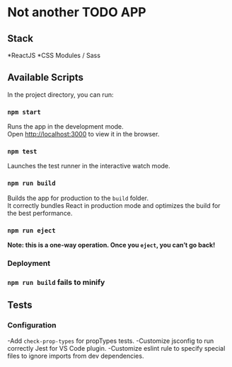 # Not another TODO APP

## Stack

*ReactJS
*CSS Modules / Sass

## Available Scripts

In the project directory, you can run:

### `npm start`

Runs the app in the development mode.<br>
Open [http://localhost:3000](http://localhost:3000) to view it in the browser.

### `npm test`

Launches the test runner in the interactive watch mode.<br>

### `npm run build`

Builds the app for production to the `build` folder.<br>
It correctly bundles React in production mode and optimizes the build for the best performance.

### `npm run eject`

**Note: this is a one-way operation. Once you `eject`, you can’t go back!**

### Deployment

### `npm run build` fails to minify

## Tests

### Configuration

-Add `check-prop-types` for propTypes tests.
-Customize jsconfig to run correctly Jest for VS Code plugin.
-Customize eslint rule to specify special files to ignore imports from dev dependencies.
